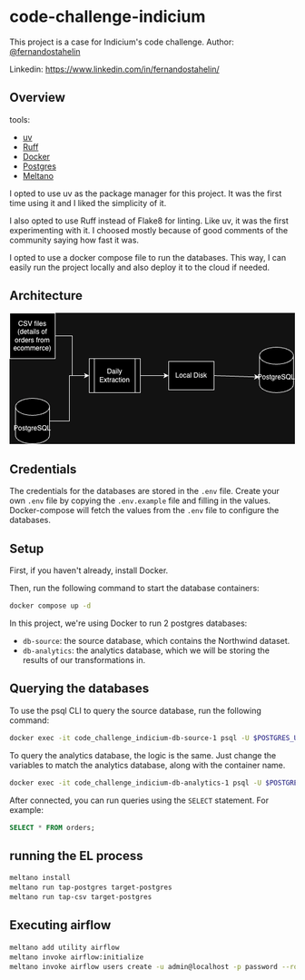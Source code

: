 # code-challenge-indicium
This project is a case for Indicium's code challenge.
Author: [@fernandostahelin](https://github.com/fernandostahelin)

Linkedin: https://www.linkedin.com/in/fernandostahelin/
## Overview
tools:
- [uv](https://github.com/astral-sh/uv)
- [Ruff](https://github.com/astral-sh/ruff)
- [Docker](https://www.docker.com/)
- [Postgres](https://www.postgresql.org/)
- [Meltano](https://meltano.com/)

I opted to use uv as the package manager for this project. It was the first time using it and I liked the simplicity of it.

I also opted to use Ruff instead of Flake8 for linting. Like uv, it was the first experimenting with it. I choosed mostly because of good comments of the community saying how fast it was.

I opted to use a docker compose file to run the databases. This way, I can easily run the project locally and also deploy it to the cloud if needed.

## Architecture
![Pipeline](./pictures/code_challange_indicium.png)


## Credentials
The credentials for the databases are stored in the `.env` file.
Create your own `.env` file by copying the `.env.example` file and filling in the values.
Docker-compose will fetch the values from the `.env` file to configure the databases.
## Setup
First, if you haven't already, install Docker.

Then, run the following command to start the database containers:
```bash
docker compose up -d
```
In this project, we're using Docker to run 2 postgres databases:
- `db-source`: the source database, which contains the Northwind dataset.
- `db-analytics`: the analytics database, which we will be storing the results of our transformations in.

## Querying the databases

To use the psql CLI to query the source database, run the following command:
```bash
docker exec -it code_challenge_indicium-db-source-1 psql -U $POSTGRES_USER_SOURCE $POSTGRES_DB_SOURCE   
```
To query the analytics database, the logic is the same. Just change the variables to match the analytics database, along with the container name.

```bash
docker exec -it code_challenge_indicium-db-analytics-1 psql -U $POSTGRES_USER_ANALYTICS $POSTGRES_DB_ANALYTICS
```

After connected, you can run queries using the `SELECT` statement. For example:
```sql
SELECT * FROM orders;
```

## running the EL process
```bash
meltano install
meltano run tap-postgres target-postgres
meltano run tap-csv target-postgres
```

## Executing airflow
```bash
meltano add utility airflow
meltano invoke airflow:initialize
meltano invoke airflow users create -u admin@localhost -p password --role Admin -e admin@localhost -f admin -l admin
```
